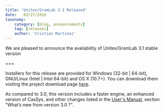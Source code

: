 ```yaml
---
title: 'Unitex/GramLab 3.1 Released'
date:   03/27/2016
taxonomy:
    category: [blog, announcements]
    tag: [releases]
    author: 'Cristian Martinez'
---
```


We are pleased to announce the availability of Unitex/GramLab 3.1 stable version

===

Installers for this release are provided for Windows (32-bit | 64-bit), GNU/Linux (Intel | Intel 64-bit) and OS X (10.7+). You can download them visiting the project download page [here](http://goo.gl/T8EjJu).

As compared to 3.0, this version includes a faster engine, an enhanced version of CasSys, and other changes listed in the [User's Manual](http://goo.gl/20eN9F), section "What’s new from version 3.0 ?".
